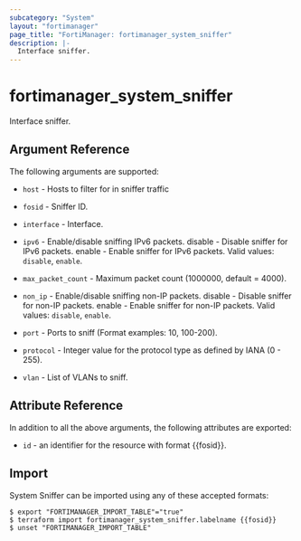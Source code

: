```yaml
---
subcategory: "System"
layout: "fortimanager"
page_title: "FortiManager: fortimanager_system_sniffer"
description: |-
  Interface sniffer.
---
```


# fortimanager_system_sniffer
Interface sniffer.

## Argument Reference


The following arguments are supported:


* `host` - Hosts to filter for in sniffer traffic
* `fosid` - Sniffer ID.
* `interface` - Interface.
* `ipv6` - Enable/disable sniffing IPv6 packets. disable - Disable sniffer for IPv6 packets. enable - Enable sniffer for IPv6 packets. Valid values: `disable`, `enable`.

* `max_packet_count` - Maximum packet count (1000000, default = 4000).
* `non_ip` - Enable/disable sniffing non-IP packets. disable - Disable sniffer for non-IP packets. enable - Enable sniffer for non-IP packets. Valid values: `disable`, `enable`.

* `port` - Ports to sniff (Format examples: 10, 100-200).
* `protocol` - Integer value for the protocol type as defined by IANA (0 - 255).
* `vlan` - List of VLANs to sniff.


## Attribute Reference

In addition to all the above arguments, the following attributes are exported:
* `id` - an identifier for the resource with format {{fosid}}.

## Import

System Sniffer can be imported using any of these accepted formats:
```
$ export "FORTIMANAGER_IMPORT_TABLE"="true"
$ terraform import fortimanager_system_sniffer.labelname {{fosid}}
$ unset "FORTIMANAGER_IMPORT_TABLE"
```

